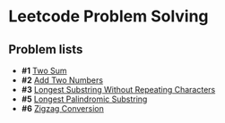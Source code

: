 # Leetcode Problem Solving

## Problem lists

- **#1** [Two Sum](./TwoSum)
- **#2** [Add Two Numbers](./AddTwoNumbers)
- **#3** [Longest Substring Without Repeating Characters](./LongestSubstringWithoutRepeatingCharacters)
- **#5** [Longest Palindromic Substring](./LongestPalindromicSubstring)
- **#6** [Zigzag Conversion](./ZigzagConversion)
